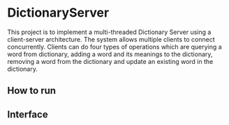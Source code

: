 # DictionaryServer
This project is to implement a multi-threaded Dictionary Server using a client-server architecture. The system allows multiple clients to connect concurrently. Clients can do four types of operations which are querying a word from dictionary, adding a word and its meanings to the dictionary, removing a word from the dictionary and update an existing word in the dictionary.

## How to run

## Interface
